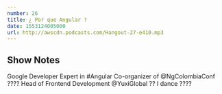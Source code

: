 ```yaml
---
number: 26
title: ¿ Por que Angular ?
date: 1553124005000
url: http://awscdn.podcasts.com/Hangout-27-e410.mp3
---
```


## Show Notes

Google Developer Expert in #Angular Co-organizer of @NgColombiaConf ???? Head of Frontend Development @YuxiGlobal ?? I dance ????